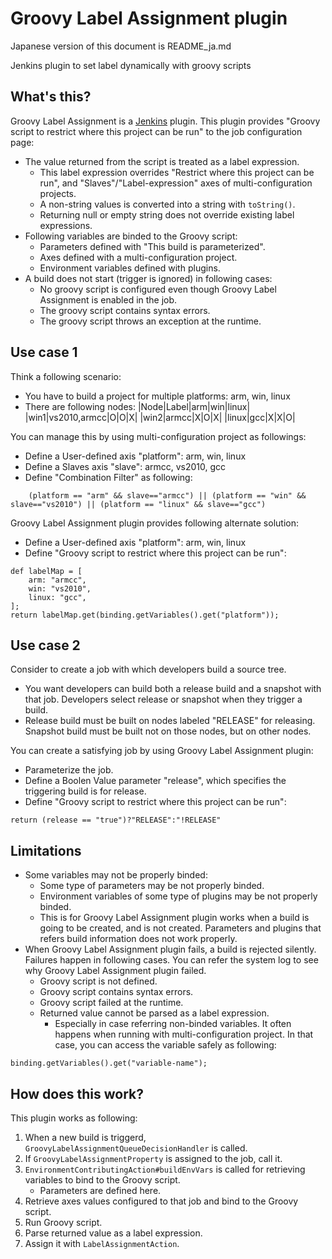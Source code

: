 Groovy Label Assignment plugin
==============================

Japanese version of this document is README_ja.md

Jenkins plugin to set label dynamically with groovy scripts

What's this?
------------

Groovy Label Assignment is a [Jenkins](http://jenkins-ci.org/) plugin.
This plugin provides "Groovy script to restrict where this project can be run" to the job configuration page:

* The value returned from the script is treated as a label expression.
	* This label expression overrides "Restrict where this project can be run", and "Slaves"/"Label-expression" axes of multi-configuration projects.
	* A non-string values is converted into a string with `toString()`.
	* Returning null or empty string does not override existing label expressions.
* Following variables are binded to the Groovy script:
	* Parameters defined with "This build is parameterized".
	* Axes defined with a multi-configuration project.
	* Environment variables defined with plugins.
* A build does not start (trigger is ignored) in following cases:
	* No groovy script is configured even though Groovy Label Assignment is enabled in the job.
	* The groovy script contains syntax errors.
	* The groovy script throws an exception at the runtime.

Use case 1
----------

Think a following scenario:

* You have to build a project for multiple platforms: arm, win, linux
* There are following nodes:
|Node|Label|arm|win|linux|
|win1|vs2010,armcc|O|O|X|
|win2|armcc|X|O|X|
|linux|gcc|X|X|O|

You can manage this by using multi-configuration project as followings:

* Define a User-defined axis "platform": arm, win, linux
* Define a Slaves axis "slave": armcc, vs2010, gcc
* Define "Combination Filter" as following:
```
    (platform == "arm" && slave=="armcc") || (platform == "win" && slave=="vs2010") || (platform == "linux" && slave=="gcc")
```

Groovy Label Assignment plugin provides following alternate solution:

* Define a User-defined axis "platform": arm, win, linux
* Define "Groovy script to restrict where this project can be run":
```
def labelMap = [
    arm: "armcc",
    win: "vs2010",
    linux: "gcc",
];
return labelMap.get(binding.getVariables().get("platform"));
```

Use case 2
----------

Consider to create a job with which developers build a source tree.

* You want developers can build both a release build and a snapshot with that job. Developers select release or snapshot when they trigger a build.
* Release build must be built on nodes labeled "RELEASE" for releasing. Snapshot build must be built not on those nodes, but on other nodes.

You can create a satisfying job by using Groovy Label Assignment plugin:

* Parameterize the job.
* Define a Boolen Value parameter "release", which specifies the triggering build is for release.
* Define "Groovy script to restrict where this project can be run":
```
return (release == "true")?"RELEASE":"!RELEASE"
```

Limitations
-----------

* Some variables may not be properly binded:
	* Some type of parameters may be not properly binded.
	* Environment variables of some type of plugins may be not properly binded.
	* This is for Groovy Label Assignment plugin works when a build is going to be created, and is not created. Parameters and plugins that refers build information does not work properly.
* When Groovy Label Assignment plugin fails, a build is rejected silently. Failures happen in following cases. You can refer the system log to see why Groovy Label Assignment plugin failed.
	* Groovy script is not defined.
	* Groovy script contains syntax errors.
	* Groovy script failed at the runtime.
	* Returned value cannot be parsed as a label expression.
		* Especially in case referring non-binded variables. It often happens when running with multi-configuration project. In that case, you can access the variable safely as following:
```
binding.getVariables().get("variable-name");
```

How does this work?
-------------------

This plugin works as following:

1. When a new build is triggerd, `GroovyLabelAssignmentQueueDecisionHandler` is called.
2. If `GroovyLabelAssignmentProperty` is assigned to the job, call it.
3. `EnvironmentContributingAction#buildEnvVars` is called for retrieving variables to bind to the Groovy script.
	* Parameters are defined here.
4. Retrieve axes values configured to that job and bind to the Groovy script.
5. Run Groovy script.
6. Parse returned value as a label expression.
7. Assign it with `LabelAssignmentAction`.
